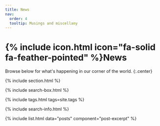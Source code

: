 ```yaml
---
title: News
nav:
  order: 4
  tooltip: Musings and miscellany
---
```


# {% include icon.html icon="fa-solid fa-feather-pointed" %}News

Browse below for what's happening in our corner of the world.
{:.center}

{% include section.html %}

{% include search-box.html %}

{% include tags.html tags=site.tags %}

{% include search-info.html %}

{% include list.html data="posts" component="post-excerpt" %}
